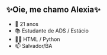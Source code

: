 ## ✨Oie, me chamo Alexia✨
- 🎂 21 anos
- 📚 Estudante de ADS / Estácio
- 👨‍💻 HTML / Python
- 📫 Salvador/BA

<!---
alexia11100/alexia11100 is a ✨ special ✨ repository because its `README.md` (this file) appears on your GitHub profile.
You can click the Preview link to take a look at your changes.
--->
